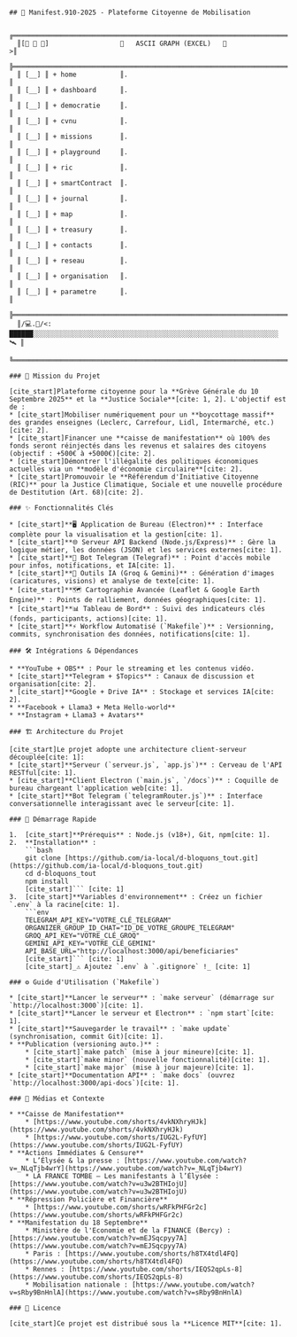<pre><code>
## 🚀 Manifest.910-2025 - Plateforme Citoyenne de Mobilisation

  ╔═════════════════════════════════════════════════════════════════════════════════╗
  ║[📗 📕 📒]                  🔷   ASCII GRAPH (EXCEL)   🔷                        >║
  ╠═════════════════════════════════════════════════════════════════════════════════╣
  ║ [__] ║ + home           ║.                                                      ║
  ║ [__] ║ + dashboard      ║.                                                      ║
  ║ [__] ║ + democratie     ║.                                                      ║
  ║ [__] ║ + cvnu           ║.                                                      ║
  ║ [__] ║ + missions       ║.                                                      ║
  ║ [__] ║ + playground     ║.                                                      ║
  ║ [__] ║ + ric            ║.                                                      ║
  ║ [__] ║ + smartContract  ║.                                                      ║
  ║ [__] ║ + journal        ║.                                                      ║
  ║ [__] ║ + map            ║.                                                      ║
  ║ [__] ║ + treasury       ║.                                                      ║
  ║ [__] ║ + contacts       ║.                                                      ║
  ║ [__] ║ + reseau         ║.                                                      ║
  ║ [__] ║ + organisation   ║.                                                      ║
  ║ [__] ║ + parametre      ║.                                                      ║
  ╠═════════════════════════════════════════════════════════════════════════════════╣
  ║/💻.📡/<: ██████░░░░░░░░░░░░░░░░░░░░░░░░░░░░░░░░░░░░░░░░░░░░░░░░░░░░░░░░░░░░░░ 🛰 ║
  ╚═════════════════════════════════════════════════════════════════════════════════╝

### 🎯 Mission du Projet

[cite_start]Plateforme citoyenne pour la **Grève Générale du 10 Septembre 2025** et la **Justice Sociale**[cite: 1, 2]. L'objectif est de :
* [cite_start]Mobiliser numériquement pour un **boycottage massif** des grandes enseignes (Leclerc, Carrefour, Lidl, Intermarché, etc.)[cite: 2].
* [cite_start]Financer une **caisse de manifestation** où 100% des fonds seront réinjectés dans les revenus et salaires des citoyens (objectif : +500€ à +5000€)[cite: 2].
* [cite_start]Démontrer l'illégalité des politiques économiques actuelles via un **modèle d'économie circulaire**[cite: 2].
* [cite_start]Promouvoir le **Référendum d'Initiative Citoyenne (RIC)** pour la Justice Climatique, Sociale et une nouvelle procédure de Destitution (Art. 68)[cite: 2].

### ✨ Fonctionnalités Clés

* [cite_start]**🖥️ Application de Bureau (Electron)** : Interface complète pour la visualisation et la gestion[cite: 1].
* [cite_start]**🌐 Serveur API Backend (Node.js/Express)** : Gère la logique métier, les données (JSON) et les services externes[cite: 1].
* [cite_start]**🤖 Bot Telegram (Telegraf)** : Point d'accès mobile pour infos, notifications, et IA[cite: 1].
* [cite_start]**🧠 Outils IA (Groq & Gemini)** : Génération d'images (caricatures, visions) et analyse de texte[cite: 1].
* [cite_start]**🗺️ Cartographie Avancée (Leaflet & Google Earth Engine)** : Points de ralliement, données géographiques[cite: 1].
* [cite_start]**📊 Tableau de Bord** : Suivi des indicateurs clés (fonds, participants, actions)[cite: 1].
* [cite_start]**⚡ Workflow Automatisé (`Makefile`)** : Versionning, commits, synchronisation des données, notifications[cite: 1].

### 🛠️ Intégrations & Dépendances

* **YouTube + OBS** : Pour le streaming et les contenus vidéo.
* [cite_start]**Telegram + $Topics** : Canaux de discussion et organisation[cite: 2].
* [cite_start]**Google + Drive IA** : Stockage et services IA[cite: 2].
* **Facebook + Llama3 + Meta Hello-world**
* **Instagram + Llama3 + Avatars**

### 🏗️ Architecture du Projet

[cite_start]Le projet adopte une architecture client-serveur découplée[cite: 1]:
* [cite_start]**Serveur (`serveur.js`, `app.js`)** : Cerveau de l'API RESTful[cite: 1].
* [cite_start]**Client Electron (`main.js`, `/docs`)** : Coquille de bureau chargeant l'application web[cite: 1].
* [cite_start]**Bot Telegram (`telegramRouter.js`)** : Interface conversationnelle interagissant avec le serveur[cite: 1].

### 🚀 Démarrage Rapide

1.  [cite_start]**Prérequis** : Node.js (v18+), Git, npm[cite: 1].
2.  **Installation** :
    ```bash
    git clone [https://github.com/ia-local/d-bloquons_tout.git](https://github.com/ia-local/d-bloquons_tout.git)
    cd d-bloquons_tout
    npm install
    [cite_start]``` [cite: 1]
3.  [cite_start]**Variables d'environnement** : Créez un fichier `.env` à la racine[cite: 1].
    ```env
    TELEGRAM_API_KEY="VOTRE_CLÉ_TELEGRAM"
    ORGANIZER_GROUP_ID_CHAT="ID_DE_VOTRE_GROUPE_TELEGRAM"
    GROQ_API_KEY="VOTRE_CLÉ_GROQ"
    GEMINI_API_KEY="VOTRE_CLÉ_GEMINI"
    API_BASE_URL="http://localhost:3000/api/beneficiaries"
    [cite_start]``` [cite: 1]
    [cite_start]_⚠️ Ajoutez `.env` à `.gitignore` !_ [cite: 1]

### ⚙️ Guide d'Utilisation (`Makefile`)

* [cite_start]**Lancer le serveur** : `make serveur` (démarrage sur `http://localhost:3000`)[cite: 1].
* [cite_start]**Lancer le serveur et Electron** : `npm start`[cite: 1].
* [cite_start]**Sauvegarder le travail** : `make update` (synchronisation, commit Git)[cite: 1].
* **Publication (versioning auto.)** :
    * [cite_start]`make patch` (mise à jour mineure)[cite: 1].
    * [cite_start]`make minor` (nouvelle fonctionnalité)[cite: 1].
    * [cite_start]`make major` (mise à jour majeure)[cite: 1].
* [cite_start]**Documentation API** : `make docs` (ouvrez `http://localhost:3000/api-docs`)[cite: 1].

### 🎥 Médias et Contexte

* **Caisse de Manifestation**
    * [https://www.youtube.com/shorts/4vkNXhryHJk](https://www.youtube.com/shorts/4vkNXhryHJk)
    * [https://www.youtube.com/shorts/IUG2L-FyfUY](https://www.youtube.com/shorts/IUG2L-FyfUY)
* **Actions Immédiates & Censure**
    * L’Élysée & la presse : [https://www.youtube.com/watch?v=_NLqTjb4wrY](https://www.youtube.com/watch?v=_NLqTjb4wrY)
    * LA FRANCE TOMBE – Les manifestants à l’Élysée : [https://www.youtube.com/watch?v=u3w2BTHIojU](https://www.youtube.com/watch?v=u3w2BTHIojU)
* **Répression Policière et Financière**
    * [https://www.youtube.com/shorts/wRFkPHFGr2c](https://www.youtube.com/shorts/wRFkPHFGr2c)
* **Manifestation du 18 Septembre**
    * Ministère de l'Economie et de la FINANCE (Bercy) : [https://www.youtube.com/watch?v=mEJSqcpyy7A](https://www.youtube.com/watch?v=mEJSqcpyy7A)
    * Paris : [https://www.youtube.com/shorts/h8TX4tdl4FQ](https://www.youtube.com/shorts/h8TX4tdl4FQ)
    * Rennes : [https://www.youtube.com/shorts/IEQS2qpLs-8](https://www.youtube.com/shorts/IEQS2qpLs-8)
    * Mobilisation nationale : [https://www.youtube.com/watch?v=sRby9BnHnlA](https://www.youtube.com/watch?v=sRby9BnHnlA)

### 📜 Licence

[cite_start]Ce projet est distribué sous la **Licence MIT**[cite: 1].

</code></pre>